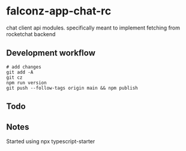# falconz-app-chat-rc

chat client api modules. specifically meant to implement fetching from rocketchat backend

## Development workflow

```
# add changes
git add -A
git cz
npm run version
git push --follow-tags origin main && npm publish
```

## Todo

## Notes

Started using npx typescript-starter
